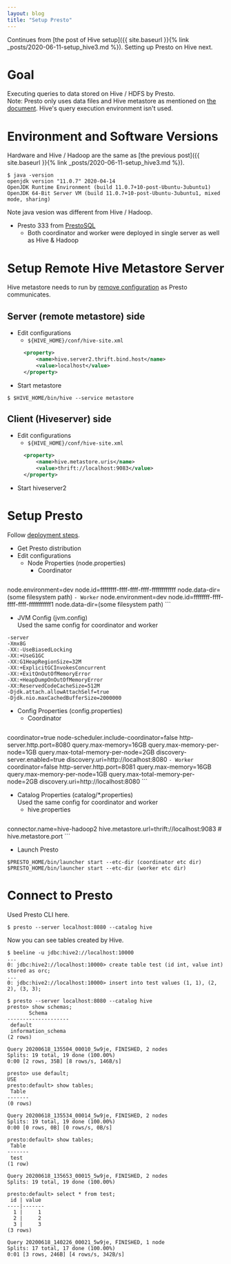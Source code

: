 ```yaml
---
layout: blog
title: "Setup Presto"
---
```


Continues from [the post of Hive setup]({{ site.baseurl }}{% link _posts/2020-06-11-setup_hive3.md %}).
Setting up Presto on Hive next.
<!--end_excerpt-->

# Goal
Executing queries to data stored on Hive / HDFS by Presto.  
Note: Presto only uses data files and Hive metastore as mentioned on [the document](https://prestosql.io/docs/current/connector/hive.html#overview). Hive's query execution environment isn't used.

# Environment and Software Versions
Hardware and Hive / Hadoop are the same as [the previous post]({{ site.baseurl }}{% link _posts/2020-06-11-setup_hive3.md %}).

```
$ java -version
openjdk version "11.0.7" 2020-04-14
OpenJDK Runtime Environment (build 11.0.7+10-post-Ubuntu-3ubuntu1)
OpenJDK 64-Bit Server VM (build 11.0.7+10-post-Ubuntu-3ubuntu1, mixed mode, sharing)
```
Note java vesion was different from Hive / Hadoop.

- Presto 333 from [PrestoSQL](https://prestosql.io/)
  - Both coordinator and worker were deployed in single server as well as Hive & Hadoop

# Setup Remote Hive Metastore Server
Hive metastore needs to run by [remove configuration](https://cwiki.apache.org/confluence/display/Hive/AdminManual+Metastore+Administration#AdminManualMetastoreAdministration-RemoteMetastoreServer) as Presto communicates.

## Server (remote metastore) side
+ Edit configurations
  - `${HIVE_HOME}/conf/hive-site.xml`
  ```xml
    <property>
        <name>hive.server2.thrift.bind.host</name>
        <value>localhost</value>
    </property>  
  ```
+ Start metastore
```
$ $HIVE_HOME/bin/hive --service metastore
```

## Client (Hiveserver) side
+ Edit configurations
  - `${HIVE_HOME}/conf/hive-site.xml`
  ```xml
    <property>
        <name>hive.metastore.uris</name>
        <value>thrift://localhost:9083</value>
    </property>
  ```
+ Start hiveserver2

# Setup Presto
Follow [deployment steps](https://prestosql.io/docs/current/installation/deployment.html).

+ Get Presto distribution
+ Edit configurations
  - Node Properties (node.properties)
    - Coordinator
    ```
node.environment=dev
node.id=ffffffff-ffff-ffff-ffff-ffffffffffff
node.data-dir=(some filesystem path)
    ```
    - Worker
    ```
node.environment=dev
node.id=ffffffff-ffff-ffff-ffff-fffffffffff1
node.data-dir=(some filesystem path)
    ```
  - JVM Config (jvm.config)  
    Used the same config for coordinator and worker
  ```
-server
-Xmx8G
-XX:-UseBiasedLocking
-XX:+UseG1GC
-XX:G1HeapRegionSize=32M
-XX:+ExplicitGCInvokesConcurrent
-XX:+ExitOnOutOfMemoryError
-XX:+HeapDumpOnOutOfMemoryError
-XX:ReservedCodeCacheSize=512M
-Djdk.attach.allowAttachSelf=true
-Djdk.nio.maxCachedBufferSize=2000000
  ```
  - Config Properties (config.properties)
    - Coordinator
    ```
coordinator=true
node-scheduler.include-coordinator=false
http-server.http.port=8080
query.max-memory=16GB
query.max-memory-per-node=1GB
query.max-total-memory-per-node=2GB
discovery-server.enabled=true
discovery.uri=http://localhost:8080
    ```
    - Worker
    ```
coordinator=false
http-server.http.port=8081
query.max-memory=16GB
query.max-memory-per-node=1GB
query.max-total-memory-per-node=2GB
discovery.uri=http://localhost:8080
    ```
  - Catalog Properties (catalog/*.properties)  
    Used the same config for coordinator and worker
    - hive.properties
    ```
connector.name=hive-hadoop2
hive.metastore.url=thrift://localhost:9083 # hive.metastore.port
    ```
+ Launch Presto
```
$PRESTO_HOME/bin/launcher start --etc-dir (coordinator etc dir)
$PRESTO_HOME/bin/launcher start --etc-dir (worker etc dir)
```
  
# Connect to Presto
Used Presto CLI here.
```
$ presto --server localhost:8080 --catalog hive
```

Now you can see tables created by Hive.
```
$ beeline -u jdbc:hive2://localhost:10000
...
0: jdbc:hive2://localhost:10000> create table test (id int, value int) stored as orc;
...
0: jdbc:hive2://localhost:10000> insert into test values (1, 1), (2, 2), (3, 3);
```

```
$ presto --server localhost:8080 --catalog hive
presto> show schemas;
       Schema
--------------------
 default
 information_schema
(2 rows)

Query 20200618_135504_00010_5w9je, FINISHED, 2 nodes
Splits: 19 total, 19 done (100.00%)
0:00 [2 rows, 35B] [8 rows/s, 146B/s]

presto> use default;
USE
presto:default> show tables;
 Table
-------
(0 rows)

Query 20200618_135534_00014_5w9je, FINISHED, 2 nodes
Splits: 19 total, 19 done (100.00%)
0:00 [0 rows, 0B] [0 rows/s, 0B/s]

presto:default> show tables;
 Table
-------
 test
(1 row)

Query 20200618_135653_00015_5w9je, FINISHED, 2 nodes
Splits: 19 total, 19 done (100.00%)

presto:default> select * from test;
 id | value
----|-------
  1 |     1
  2 |     2
  3 |     3
(3 rows)

Query 20200618_140226_00021_5w9je, FINISHED, 1 node
Splits: 17 total, 17 done (100.00%)
0:01 [3 rows, 246B] [4 rows/s, 342B/s]
```
